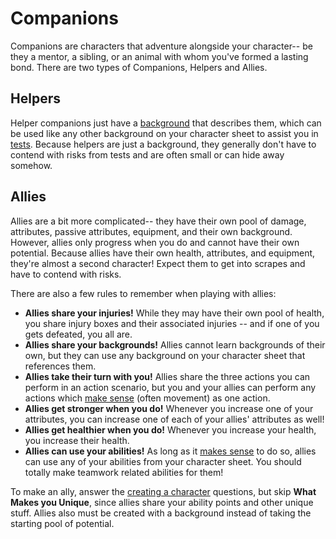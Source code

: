# Companions

Companions are characters that adventure alongside your character-- be they a mentor, a sibling, or an animal with whom you've formed a lasting bond. There are two types of Companions, Helpers and Allies.

## Helpers

Helper companions just have a [background](../character/backgrounds.md) that describes them, which can be used like any other background on your character sheet to assist you in [tests](../gameplay/tests.md). Because helpers are just a background, they generally don't have to contend with risks from tests and are often small or can hide away somehow.

## Allies

Allies are a bit more complicated-- they have their own pool of damage, attributes, passive attributes, equipment, and their own background. However, allies only progress when you do and cannot have their own potential. Because allies have their own health, attributes, and equipment, they're almost a second character! Expect them to get into scrapes and have to contend with risks.

There are also a few rules to remember when playing with allies:

* **Allies share your injuries!** While they may have their own pool of health, you share injury boxes and their associated injuries -- and if one of you gets defeated, you all are. 
* **Allies share your backgrounds!** Allies cannot learn backgrounds of their own, but they can use any background on your character sheet that references them. 
* **Allies take their turn with you!** Allies share the three actions you can perform in an action scenario, but you and your allies can perform any actions which [make sense](../getting_started/index.md#narrative-truth) (often movement) as one action.
* **Allies get stronger when you do!** Whenever you increase one of your attributes, you can increase one of each of your allies' attributes as well!
* **Allies get healthier when you do!** Whenever you increase your health, you increase their health.
* **Allies can use your abilities!** As long as it [makes sense](../getting_started/index.md#narrative-truth) to do so, allies can use any of your abilities from your character sheet. You should totally make teamwork related abilities for them!

To make an ally, answer the [creating a character](../getting_started/creation,md) questions, but skip **What Makes you Unique**, since allies share your ability points and other unique stuff. Allies also must be created with a background instead of taking the starting pool of potential. 

